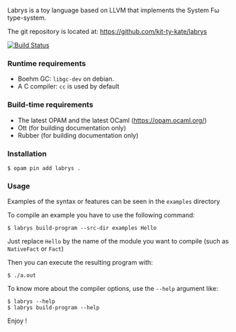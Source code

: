 Labrys is a toy language based on LLVM that implements the System Fω type-system.

The git repository is located at: https://github.com/kit-ty-kate/labrys

[![Build Status](https://travis-ci.org/kit-ty-kate/labrys.png?branch=master)](https://travis-ci.org/kit-ty-kate/labrys)

### Runtime requirements

* Boehm GC: `libgc-dev` on debian.
* A C compiler: `cc` is used by default

### Build-time requirements

* The latest OPAM and the latest OCaml (https://opam.ocaml.org/)
* Ott (for building documentation only)
* Rubber (for building documentation only)

### Installation

```
$ opam pin add labrys .
```

### Usage

Examples of the syntax or features can be seen in the `examples` directory

To compile an example you have to use the following command:

```
$ labrys build-program --src-dir examples Hello
```

Just replace `Hello` by the name of the module you want to compile (such as `NativeFact` or `Fact`)

Then you can execute the resulting program with:

```
$ ./a.out
```

To know more about the compiler options, use the `--help` argument like:

```
$ labrys --help
$ labrys build-program --help
```


Enjoy !
